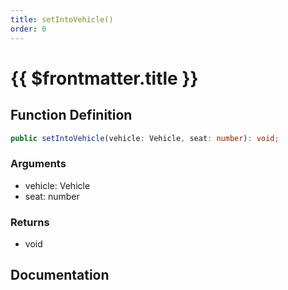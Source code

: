 ```yaml
---
title: setIntoVehicle()
order: 0
---
```


# {{ $frontmatter.title }}

<!--@include: ./setIntoVehicle_partial_header.md-->

## Function Definition

```ts
public setIntoVehicle(vehicle: Vehicle, seat: number): void;
```

### Arguments

* vehicle: Vehicle
* seat: number

### Returns

* void

## Documentation

<!--@include: ./setIntoVehicle_partial_footer.md-->
